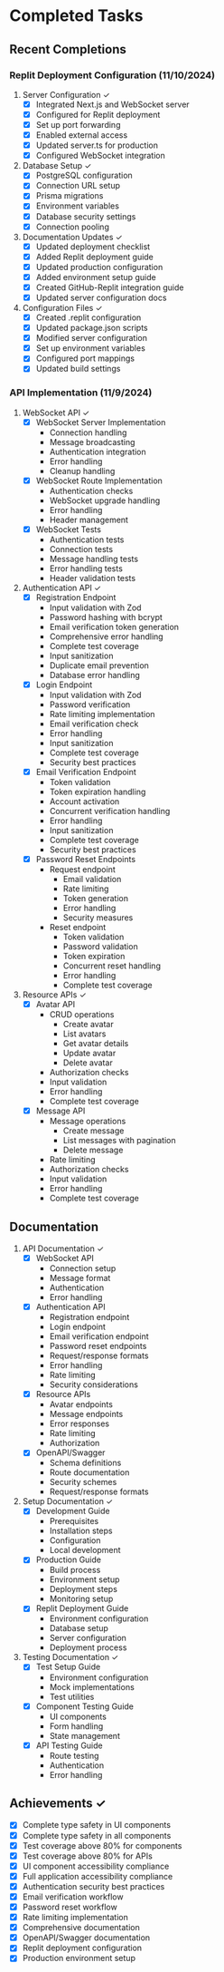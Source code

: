 # Completed Tasks

## Recent Completions

### Replit Deployment Configuration (11/10/2024)
1. Server Configuration ✓
   - [x] Integrated Next.js and WebSocket server
   - [x] Configured for Replit deployment
   - [x] Set up port forwarding
   - [x] Enabled external access
   - [x] Updated server.ts for production
   - [x] Configured WebSocket integration

2. Database Setup ✓
   - [x] PostgreSQL configuration
   - [x] Connection URL setup
   - [x] Prisma migrations
   - [x] Environment variables
   - [x] Database security settings
   - [x] Connection pooling

3. Documentation Updates ✓
   - [x] Updated deployment checklist
   - [x] Added Replit deployment guide
   - [x] Updated production configuration
   - [x] Added environment setup guide
   - [x] Created GitHub-Replit integration guide
   - [x] Updated server configuration docs

4. Configuration Files ✓
   - [x] Created .replit configuration
   - [x] Updated package.json scripts
   - [x] Modified server configuration
   - [x] Set up environment variables
   - [x] Configured port mappings
   - [x] Updated build settings

### API Implementation (11/9/2024)
1. WebSocket API ✓
   - [x] WebSocket Server Implementation
     - Connection handling
     - Message broadcasting
     - Authentication integration
     - Error handling
     - Cleanup handling
   - [x] WebSocket Route Implementation
     - Authentication checks
     - WebSocket upgrade handling
     - Error handling
     - Header management
   - [x] WebSocket Tests
     - Authentication tests
     - Connection tests
     - Message handling tests
     - Error handling tests
     - Header validation tests

2. Authentication API ✓
   - [x] Registration Endpoint
     - Input validation with Zod
     - Password hashing with bcrypt
     - Email verification token generation
     - Comprehensive error handling
     - Complete test coverage
     - Input sanitization
     - Duplicate email prevention
     - Database error handling
   - [x] Login Endpoint
     - Input validation with Zod
     - Password verification
     - Rate limiting implementation
     - Email verification check
     - Error handling
     - Input sanitization
     - Complete test coverage
     - Security best practices
   - [x] Email Verification Endpoint
     - Token validation
     - Token expiration handling
     - Account activation
     - Concurrent verification handling
     - Error handling
     - Input sanitization
     - Complete test coverage
     - Security best practices
   - [x] Password Reset Endpoints
     - Request endpoint
       - Email validation
       - Rate limiting
       - Token generation
       - Error handling
       - Security measures
     - Reset endpoint
       - Token validation
       - Password validation
       - Token expiration
       - Concurrent reset handling
       - Error handling
       - Complete test coverage

3. Resource APIs ✓
   - [x] Avatar API
     - CRUD operations
       - Create avatar
       - List avatars
       - Get avatar details
       - Update avatar
       - Delete avatar
     - Authorization checks
     - Input validation
     - Error handling
     - Complete test coverage
   - [x] Message API
     - Message operations
       - Create message
       - List messages with pagination
       - Delete message
     - Rate limiting
     - Authorization checks
     - Input validation
     - Error handling
     - Complete test coverage

## Documentation
1. API Documentation ✓
   - [x] WebSocket API
     - Connection setup
     - Message format
     - Authentication
     - Error handling
   - [x] Authentication API
     - Registration endpoint
     - Login endpoint
     - Email verification endpoint
     - Password reset endpoints
     - Request/response formats
     - Error handling
     - Rate limiting
     - Security considerations
   - [x] Resource APIs
     - Avatar endpoints
     - Message endpoints
     - Error responses
     - Rate limiting
     - Authorization
   - [x] OpenAPI/Swagger
     - Schema definitions
     - Route documentation
     - Security schemes
     - Request/response formats

2. Setup Documentation ✓
   - [x] Development Guide
     - Prerequisites
     - Installation steps
     - Configuration
     - Local development
   - [x] Production Guide
     - Build process
     - Environment setup
     - Deployment steps
     - Monitoring setup
   - [x] Replit Deployment Guide
     - Environment configuration
     - Database setup
     - Server configuration
     - Deployment process

3. Testing Documentation ✓
   - [x] Test Setup Guide
     - Environment configuration
     - Mock implementations
     - Test utilities
   - [x] Component Testing Guide
     - UI components
     - Form handling
     - State management
   - [x] API Testing Guide
     - Route testing
     - Authentication
     - Error handling

## Achievements ✓
- [x] Complete type safety in UI components
- [x] Complete type safety in all components
- [x] Test coverage above 80% for components
- [x] Test coverage above 80% for APIs
- [x] UI component accessibility compliance
- [x] Full application accessibility compliance
- [x] Authentication security best practices
- [x] Email verification workflow
- [x] Password reset workflow
- [x] Rate limiting implementation
- [x] Comprehensive documentation
- [x] OpenAPI/Swagger documentation
- [x] Replit deployment configuration
- [x] Production environment setup
